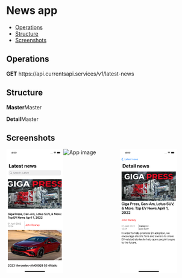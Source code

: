 # News app

 - [Operations](#operations)
 - [Structure](#structure)
 - [Screenshots](#screenshots)
 
 <h2>Operations</h2>
 <p><b>GET</b> https://api.currentsapi.services/v1/latest-news</p>
 <h2>Structure</h2>
 <p><b>Master</b>Master</p>
 <p><b>Detail</b>Master</p>
 <h2>Screenshots</h2>
 <div style="display:flex;">
 <img alt="App image" src="Screenshots/main.png" width="30%">
 <img alt="App image" src="Screenshots/short.png" width="30%">
 <img alt="App image" src="Screenshots/detail.png" width="30%">
 
 </div>

